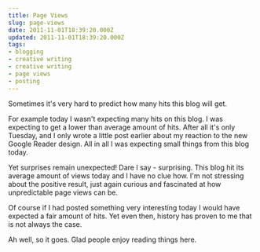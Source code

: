 ```yaml
---
title: Page Views
slug: page-views
date: 2011-11-01T18:39:20.000Z
updated: 2011-11-01T18:39:20.000Z
tags:
- blogging
- creative writing
- creative writing
- page views
- posting
---
```


Sometimes it's very hard to predict how many hits this blog will get.

For example today I wasn't expecting many hits on this blog.  I was expecting to get a lower than average amount of hits. After all it's only Tuesday, and I only wrote a little post earlier  about my reaction to the new Google Reader design.  All in all I was expecting small things from this blog today.

Yet surprises remain unexpected!  Dare I say - surprising.  This blog hit its average amount of views today and I have no clue how.  I'm not stressing about the positive result, just again curious and fascinated at how unpredictable page views can be.

Of course if I had posted something very interesting today I would have expected a fair amount of hits.  Yet even then, history has proven to me that is not always the case.

Ah well, so it goes.  Glad people enjoy reading things here.
